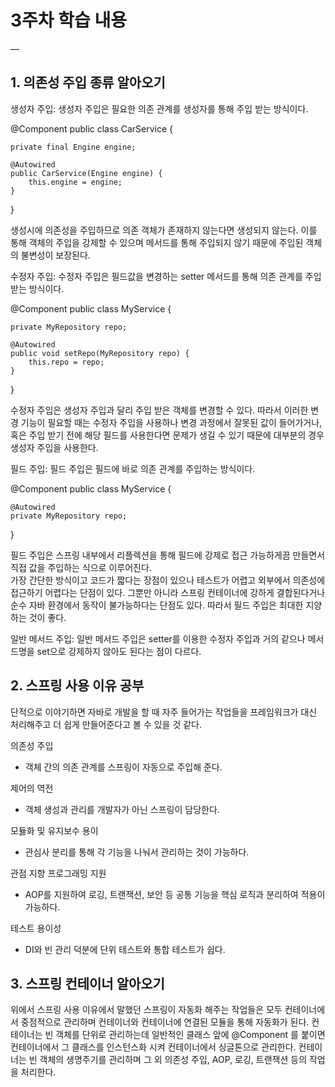 # 3주차 학습 내용

—

## **1. 의존성 주입 종류 알아오기**

생성자 주입: 생성자 주입은 필요한 의존 관계를 생성자를 통해 주입 받는 방식이다.

@Component
public class CarService {

    private final Engine engine;

    @Autowired
    public CarService(Engine engine) {
        this.engine = engine;
    }
}

 생성시에 의존성을 주입하므로 의존 객체가 존재하지 않는다면 생성되지 않는다. 이를 통해 객체의 주입을 강제할 수 있으며
메서드를 통해 주입되지 않기 때문에 주입된 객체의 불변성이 보장된다.


수정자 주입: 수정자 주입은 필드값을 변경하는 setter 메서드를 통해 의존 관계를 주입 받는 방식이다.

@Component
public class MyService {

    private MyRepository repo;

    @Autowired
    public void setRepo(MyRepository repo) {
        this.repo = repo;
    }
}

 수정자 주입은 생성자 주입과 달리 주입 받은 객체를 변경할 수 있다. 따라서 이러한 변경 기능이 필요할 때는 수정자 주입을 사용하나
변경 과정에서 잘못된 값이 들어가거나, 혹은 주입 받기 전에 해당 필드를 사용한다면 문제가 생길 수 있기 때문에 대부분의 경우 생성자
주입을 사용한다.


필드 주입: 필드 주입은 필드에 바로 의존 관계를 주입하는 방식이다.

@Component
public class MyService {

    @Autowired
    private MyRepository repo;
}

 필드 주입은 스프링 내부에서 리플렉션을 통해 필드에 강제로 접근 가능하게끔 만들면서 직접 값을 주입하는 식으로 이루어진다.  
가장 간단한 방식이고 코드가 짧다는 장점이 있으나 테스트가 어렵고 외부에서 의존성에 접근하기 어렵다는 단점이 있다.
그뿐만 아니라 스프링 컨테이너에 강하게 결합된다거나 순수 자바 환경에서 동작이 불가능하다는 단점도 있다. 따라서 필드 주입은
최대한 지양하는 것이 좋다.


일반 메서드 주입: 일반 메서드 주입은 setter를 이용한 수정자 주입과 거의 같으나 메서드명을 set으로 강제하지 않아도 된다는 점이 다르다.


## **2. 스프링 사용 이유 공부**

 단적으로 이야기하면 자바로 개발을 할 때 자주 들어가는 작업들을 프레임워크가 대신 처리해주고
더 쉽게 만들어준다고 볼 수 있을 것 같다.

의존성 주입
- 객체 간의 의존 관계를 스프링이 자동으로 주입해 준다.

제어의 역전
- 객체 생성과 관리를 개발자가 아닌 스프링이 담당한다.

모듏화 및 유지보수 용이
- 관심사 분리를 통해 각 기능을 나눠서 관리하는 것이 가능하다.

관점 지향 프로그래밍 지원
- AOP를 지원하여 로깅, 트랜잭션, 보안 등 공통 기능을 핵심 로직과 분리하여 적용이 가능하다.

테스트 용이성
- DI와 빈 관리 덕분에 단위 테스트와 통합 테스트가 쉽다.


## **3.  스프링 컨테이너 알아오기**

 위에서 스프링 사용 이유에서 말했던 스프링이 자동화 해주는 작업들은 모두 컨테이너에서 중점적으로 관리하며 
컨테이너와 컨테이너에 연결된 모듈을 통해 자동화가 된다. 컨테이너는 빈 객체를 단위로 관리하는데 일반적인
클래스 앞에 @Component 를 붙이면 컨테이너에서 그 클래스를 인스턴스화 시켜 컨테이너에서 싱글톤으로 관리한다.
컨테이너는 빈 객체의 생명주기를 관리하며 그 외 의존성 주입, AOP, 로깅, 트랜잭션 등의 작업을 처리한다.
